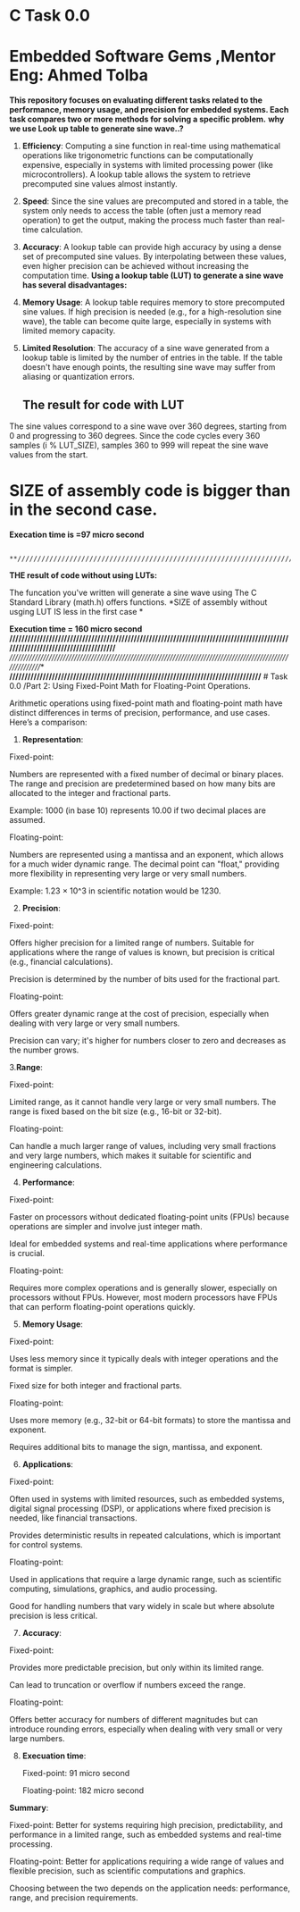 # C Task 0.0
 # Embedded Software Gems ,Mentor Eng: Ahmed Tolba
 __This repository focuses on evaluating different tasks related to the performance, memory usage, and precision for embedded systems. Each task compares
   two or more methods for solving a specific problem.__
 **why we use Look up table to generate sine wave..?**
 1. __Efficiency__: Computing a sine function in real-time using mathematical operations like trigonometric functions can be computationally expensive, especially in systems with limited processing power (like microcontrollers). A lookup table allows the system to retrieve precomputed sine values almost instantly.
2. __Speed__: Since the sine values are precomputed and stored in a table, the system only needs to access the table (often just a memory read operation) to get the output, making the process much faster than real-time calculation.
3. __Accuracy__: A lookup table can provide high accuracy by using a dense set of precomputed sine values. By interpolating between these values, even higher precision can be achieved without increasing the computation time.
**Using a lookup table (LUT) to generate a sine wave has several disadvantages:**
1. __Memory Usage__: A lookup table requires memory to store precomputed sine values. If high precision is needed (e.g., for a high-resolution sine wave), the table can become quite large, especially in systems with limited memory capacity.
2. __Limited Resolution__: The accuracy of a sine wave generated from a lookup table is limited by the number of entries in the table. If the table doesn't have enough points, the resulting sine wave may suffer from aliasing or quantization errors.
   
   ## The result for code with LUT
   

The sine values correspond to a sine wave over 360 degrees, starting from 0 and progressing to 360 degrees. Since the code cycles every 360 samples (i % LUT_SIZE), samples 360 to 999 will repeat the sine wave values from the start.


# SIZE of assembly code is bigger than in the second case.

**Execation time is =97 micro second**


                                      **///////////////////////////////////////////////////////////////////////////////////////////////////////////////////////////////**

__THE result of code without using LUTs:__

The funcation you've written will generate a sine wave using The C Standard Library (math.h) offers functions.
*SIZE of assembly without usging LUT IS less in the first case *

**Execution time = 160 micro second**
                        **///////////////////////////////////////////////////////////////////////////////////////////////////////////////////////////////**
                                   *//////////////////////////////////////////////////////////////////////////////////////////////////////////////**
                                             **///////////////////////////////////////////////////////////////////////////////////**
                                                   # Task 0.0 /Part 2: Using Fixed-Point Math for Floating-Point Operations. 


Arithmetic operations using fixed-point math and floating-point math have distinct differences in terms of precision, performance, and use cases. Here’s a comparison:

1. __Representation__:

Fixed-point:

Numbers are represented with a fixed number of decimal or binary places. The range and precision are predetermined based on how many bits are allocated to the integer and fractional parts.

Example: 1000 (in base 10) represents 10.00 if two decimal places are assumed.


Floating-point:

Numbers are represented using a mantissa and an exponent, which allows for a much wider dynamic range. The decimal point can "float," providing more flexibility in representing very large or very small numbers.

Example: 1.23 × 10^3 in scientific notation would be 1230.



2. __Precision__:

Fixed-point:

Offers higher precision for a limited range of numbers. Suitable for applications where the range of values is known, but precision is critical (e.g., financial calculations).

Precision is determined by the number of bits used for the fractional part.


Floating-point:

Offers greater dynamic range at the cost of precision, especially when dealing with very large or very small numbers.

Precision can vary; it's higher for numbers closer to zero and decreases as the number grows.



3.__Range__:

Fixed-point:

Limited range, as it cannot handle very large or very small numbers. The range is fixed based on the bit size (e.g., 16-bit or 32-bit).


Floating-point:

Can handle a much larger range of values, including very small fractions and very large numbers, which makes it suitable for scientific and engineering calculations.



4. __Performance__:

Fixed-point:

Faster on processors without dedicated floating-point units (FPUs) because operations are simpler and involve just integer math.

Ideal for embedded systems and real-time applications where performance is crucial.


Floating-point:

Requires more complex operations and is generally slower, especially on processors without FPUs. However, most modern processors have FPUs that can perform floating-point operations quickly.



5. __Memory Usage__:

Fixed-point:

Uses less memory since it typically deals with integer operations and the format is simpler.

Fixed size for both integer and fractional parts.


Floating-point:

Uses more memory (e.g., 32-bit or 64-bit formats) to store the mantissa and exponent.

Requires additional bits to manage the sign, mantissa, and exponent.



6. __Applications__:

Fixed-point:

Often used in systems with limited resources, such as embedded systems, digital signal processing (DSP), or applications where fixed precision is needed, like financial transactions.

Provides deterministic results in repeated calculations, which is important for control systems.


Floating-point:

Used in applications that require a large dynamic range, such as scientific computing, simulations, graphics, and audio processing.

Good for handling numbers that vary widely in scale but where absolute precision is less critical.



7. __Accuracy__:

Fixed-point:

Provides more predictable precision, but only within its limited range.

Can lead to truncation or overflow if numbers exceed the range.


Floating-point:

Offers better accuracy for numbers of different magnitudes but can introduce rounding errors, especially when dealing with very small or very large numbers.

8. __Execuation time__:

   Fixed-point: 91 micro second

   Floating-point: 182 micro second

   
   

**Summary**:

Fixed-point: Better for systems requiring high precision, predictability, and performance in a limited range, such as embedded systems and real-time processing.

Floating-point: Better for applications requiring a wide range of values and flexible precision, such as scientific computations and graphics.


Choosing between the two depends on the application needs: performance, range, and precision requirements.
